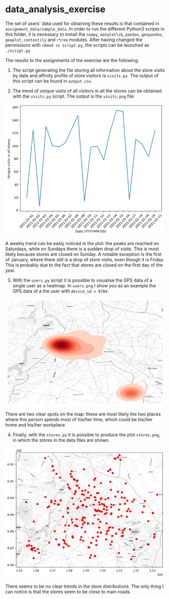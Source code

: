 # data_analysis_exercise

The set of users' data used for obtaining these results is that contained in `assignment_data/sample_data`. In order to run the different Python3 scripts in this folder, it is necessary to install the `numpy`, `matplotlib`, `pandas`, `geopandas`, `geoplot`, `contextily` and `rtree` modules.
After having changed the permissions with `chmod +x script.py`, the scripts can be launched as `./script.py` 

The results to the assignments of the exercise are the following:

1. The script generating the file storing all information about the store visits by date and affinity profile of store visitors is `visits.py`. The output of this script can be found in `output.csv`.

2. The trend of unique visits of all visitors in all the stores can be obtained with the `visits.py` script. The output is the `visits.png` file: 

![Visits trend](https://github.com/amontoli/data_analysis_exercise/blob/main/visits.png)

A weekly trend can be easly noticed in the plot: the peaks are reached on Saturdays, while on Sundays there is a sudden drop of visits. This is most likely because stores are closed on Sunday. A notable exception is the first of January, where there still is a drop of store visits, even though it is Friday. This is probably due to the fact that stores are closed on the first day of the year.

3. With the `users.py` script it is possible to visualise the GPS data of a single user as a heatmap. In `users.png` I show you as an example the GPS data of a the user with `device_id = 8704`:

![GPS data](https://github.com/amontoli/data_analysis_exercise/blob/main/users.png)

There are two clear spots on the map: these are most likely the two places where this person spends most of his/her time, which could be his/her home and his/her workplace.

4. Finally, with the `stores.py` it is possible to produce the plot `stores.png`, in which the stores in the data files are shown.

![Stores](https://github.com/amontoli/data_analysis_exercise/blob/main/stores.png)

There seems to be no clear trends in the store distributions. The only thing I can notice is that the stores seem to be close to main roads.
